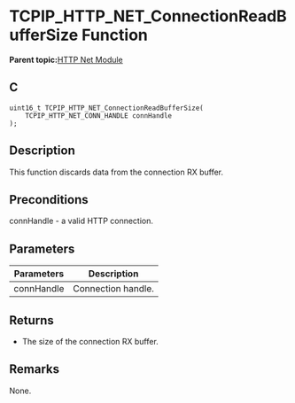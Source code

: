 # TCPIP\_HTTP\_NET\_ConnectionReadBufferSize Function

**Parent topic:**[HTTP Net Module](GUID-4EFEB885-ECF8-44B5-8F23-1D05952E1845.md)

## C

```
uint16_t TCPIP_HTTP_NET_ConnectionReadBufferSize(
    TCPIP_HTTP_NET_CONN_HANDLE connHandle
);
```

## Description

This function discards data from the connection RX buffer.

## Preconditions

connHandle - a valid HTTP connection.

## Parameters

|Parameters|Description|
|----------|-----------|
|connHandle|Connection handle.|

## Returns

-   The size of the connection RX buffer.


## Remarks

None.

